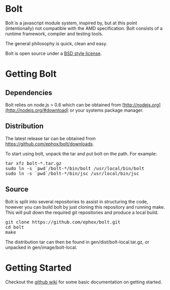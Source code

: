 # Bolt

Bolt is a javascript module system, inspired by, but at this
point (intentionally) not compatible with the AMD specification.
Bolt consists of a runtime framework, compiler and testing tools.

The general philosophy is quick, clean and easy.

Bolt is open source under a [BSD style license](https://raw.github.com/ephox/bolt/master/LICENCE).


# Getting Bolt

## Dependencies

Bolt relies on node.js > 0.6 which can be obtained from [http://nodejs.org](http://nodejs.org/#download)
or your systems package manager.

## Distribution

The latest release tar can be obtained from <https://github.com/ephox/bolt/downloads>.

To start using bolt, unpack the tar and put bolt on the path. For example:

<pre>
tar xfz bolt-*.tar.gz
sudo ln -s `pwd`/bolt-*/bin/bolt /usr/local/bin/bolt
sudo ln -s `pwd`/bolt-*/bin/jsc /usr/local/bin/jsc
</pre>


## Source

Bolt is split into several repositories to assist in structuring the code, however you can
build bolt by just cloning this repository and running make. This will pull down the
required git repositories and produce a local build.

<pre>
git clone https://github.com/ephox/bolt.git
cd bolt
make
</pre>

The distribution tar can then be found in gen/dist/bolt-local.tar.gz, or unpacked in
gen/image/bolt-local.


# Getting Started

Checkout the [github wiki](https://github.com/ephox/bolt/wiki/Overview) for some basic documentation on getting started.
